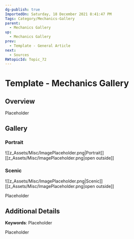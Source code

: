 ```yaml
---
dg-publish: true
ImportedOn: Saturday, 18 December 2021 8:41:47 PM
Tags: Category/Mechanics-Gallery
parent:
  - Mechanics Gallery
up:
  - Mechanics Gallery
prev:
  - Template - General Article
next:
  - Sources
RWtopicId: Topic_72
---
```

# Template - Mechanics Gallery
## Overview
Placeholder

## Gallery
### Portrait
![[z_Assets/Misc/ImagePlaceholder.png\|Portrait]]
[[z_Assets/Misc/ImagePlaceholder.png\|open outside]]

### Scenic
![[z_Assets/Misc/ImagePlaceholder.png\|Scenic]]
[[z_Assets/Misc/ImagePlaceholder.png\|open outside]]

Placeholder

## Additional Details
**Keywords**: Placeholder

Placeholder

